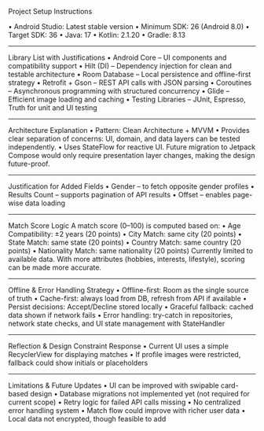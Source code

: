 Project Setup Instructions

•	Android Studio: Latest stable version
•	Minimum SDK: 26 (Android 8.0)
•	Target SDK: 36
•	Java: 17
•	Kotlin: 2.1.20
•	Gradle: 8.13
________________________________________

Library List with Justifications
•	Android Core – UI components and compatibility support
•	Hilt (DI) – Dependency injection for clean and testable architecture
•	Room Database – Local persistence and offline-first strategy
•	Retrofit + Gson – REST API calls with JSON parsing
•	Coroutines – Asynchronous programming with structured concurrency
•	Glide – Efficient image loading and caching
•	Testing Libraries – JUnit, Espresso, Truth for unit and UI testing
________________________________________

Architecture Explanation
•	Pattern: Clean Architecture + MVVM
•	Provides clear separation of concerns: UI, domain, and data layers can be tested independently.
•	Uses StateFlow for reactive UI. Future migration to Jetpack Compose would only require presentation layer changes, making the design future-proof.
________________________________________

Justification for Added Fields
•	Gender – to fetch opposite gender profiles
•	Results Count – supports pagination of API results
•	Offset – enables page-wise data loading
________________________________________

Match Score Logic
A match score (0–100) is computed based on:
•	Age Compatibility: ±2 years (20 points)
•	City Match: same city (20 points)
•	State Match: same state (20 points)
•	Country Match: same country (20 points)
•	Nationality Match: same nationality (20 points)
Currently limited to available data. With more attributes (hobbies, interests, lifestyle), scoring can be made more accurate.
________________________________________

Offline & Error Handling Strategy
•	Offline-first: Room as the single source of truth
•	Cache-first: always load from DB, refresh from API if available
•	Persist decisions: Accept/Decline stored locally
•	Graceful fallback: cached data shown if network fails
•	Error handling: try-catch in repositories, network state checks, and UI state management with StateHandler
________________________________________

Reflection & Design Constraint Response
•	Current UI uses a simple RecyclerView for displaying matches
•	If profile images were restricted, fallback could show initials or placeholders
________________________________________

Limitations & Future Updates
•	UI can be improved with swipable card-based design
•	Database migrations not implemented yet (not required for current scope)
•	Retry logic for failed API calls missing
•	No centralized error handling system
•	Match flow could improve with richer user data
•	Local data not encrypted, though feasible to add

